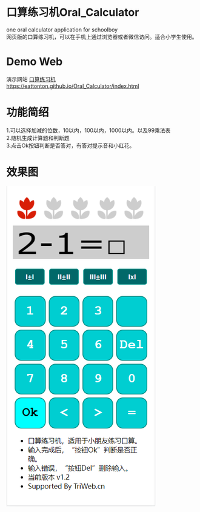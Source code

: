 # 口算练习机Oral_Calculator
one oral calculator application for schoolboy  
网页版的口算练习机，可以在手机上通过浏览器或者微信访问。适合小学生使用。

# Demo Web
演示网站 [口算练习机]("https://eattonton.github.io/Oral_Calculator/index.html")   
https://eattonton.github.io/Oral_Calculator/index.html

# 功能简绍
1.可以选择加减的位数，10以内，100以内，1000以内。以及99乘法表  
2.随机生成计算题和判断题  
3.点击Ok按钮判断是否答对，有答对提示音和小红花。  

# 效果图
![手机页面](./oral.png)